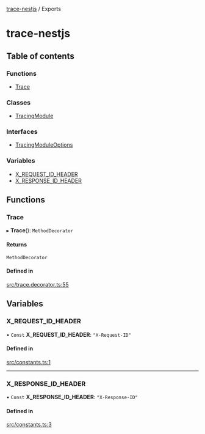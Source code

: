 [trace-nestjs](README.md) / Exports

# trace-nestjs

## Table of contents

### Functions

- [Trace](modules.md#trace)

### Classes

- [TracingModule](classes/TracingModule.md)

### Interfaces

- [TracingModuleOptions](interfaces/TracingModuleOptions.md)

### Variables

- [X\_REQUEST\_ID\_HEADER](modules.md#x_request_id_header)
- [X\_RESPONSE\_ID\_HEADER](modules.md#x_response_id_header)

## Functions

### Trace

▸ **Trace**(): `MethodDecorator`

#### Returns

`MethodDecorator`

#### Defined in

[src/trace.decorator.ts:55](https://github.com/igrek8/trace-nestjs/blob/3d2d617/src/trace.decorator.ts#L55)

## Variables

### X\_REQUEST\_ID\_HEADER

• `Const` **X\_REQUEST\_ID\_HEADER**: ``"X-Request-ID"``

#### Defined in

[src/constants.ts:1](https://github.com/igrek8/trace-nestjs/blob/3d2d617/src/constants.ts#L1)

___

### X\_RESPONSE\_ID\_HEADER

• `Const` **X\_RESPONSE\_ID\_HEADER**: ``"X-Response-ID"``

#### Defined in

[src/constants.ts:3](https://github.com/igrek8/trace-nestjs/blob/3d2d617/src/constants.ts#L3)
